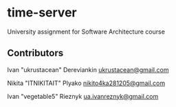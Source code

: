 # time-server

University assignment for Software Architecture course

## Contributors

Ivan "ukrustacean" Dereviankin <ukrustacean@gmail.com>

Nikita "ITNIKITAIT" Plyako <nikito4ka281205@gmail.com>


Ivan "vegetable5" Rieznyk <ua.ivanreznyk@gmail.com>